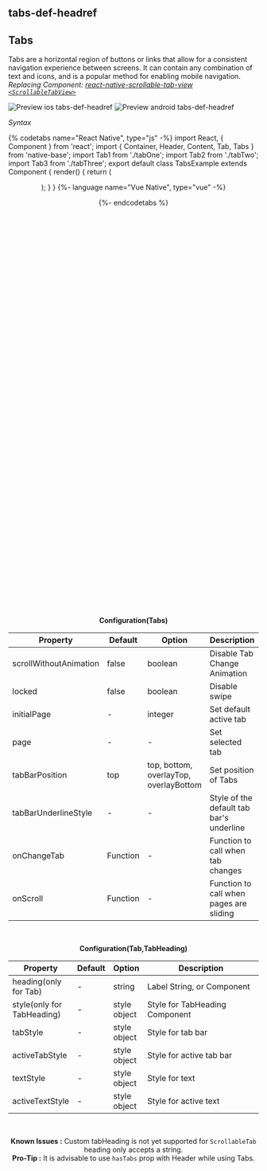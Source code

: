 ## tabs-def-headref
## Tabs

Tabs are a horizontal region of buttons or links that allow for a consistent navigation experience between screens. It can contain any combination of text and icons, and is a popular method for enabling mobile navigation.<br />
*Replacing Component: [react-native-scrollable-tab-view <code>&lt;ScrollableTabView></code>](https://github.com/brentvatne/react-native-scrollable-tab-view)*


![Preview ios tabs-def-headref](https://github.com/GeekyAnts/NativeBase-KitchenSink/raw/v2.6.1/screenshots/ios/tabs-basic.gif)
![Preview android tabs-def-headref](https://github.com/GeekyAnts/NativeBase-KitchenSink/raw/v2.6.1/screenshots/android/tabs-basic.gif)

*Syntax*

{% codetabs name="React Native", type="js" -%}
import React, { Component } from 'react';
import { Container, Header, Content, Tab, Tabs } from 'native-base';
import Tab1 from './tabOne';
import Tab2 from './tabTwo';
import Tab3 from './tabThree';
export default class TabsExample extends Component {
  render() {
    return (
      <Container>
        <Header hasTabs />
        <Tabs>
          <Tab heading="Tab1">
            <Tab1 />
          </Tab>
          <Tab heading="Tab2">
            <Tab2 />
          </Tab>
          <Tab heading="Tab3">
            <Tab3 />
          </Tab>
        </Tabs>
      </Container>
    );
  }
}
{%- language name="Vue Native", type="vue" -%}
<template>
  <nb-container>
    <nb-header hasTabs/>
    <nb-tabs>
      <nb-tab heading="Tab1">
        <tab-one />
      </nb-tab>
      <nb-tab heading="Tab2">
        <tab-two />
      </nb-tab>
       <nb-tab heading="Tab3">
        <tab-three />
      </nb-tab>
    </nb-tabs>
  </nb-container>
</template>
<script>
import TabOne from "./components/tabOne";
import TabTwo from "./components/tabTwo";
import TabThree from "./components/tabThree";
export default {
  components: { TabOne, TabTwo, TabThree }
};
</script>
{%- endcodetabs %}
 <p>
    <div id="" class="mobileDevice" style="background: url(&quot;https://docs.nativebase.io/docs/assets/iosphone.png&quot;) no-repeat; padding: 63px 20px 100px 15px; width: 292px; height: 600px;margin:0 auto;float:none;">
        <img src="https://raw.githubusercontent.com/GeekyAnts/NativeBase-KitchenSink/v2.6.1/screenshots/ios/tabs-basic.gif" alt="" style="display:block !important" />
    </div>
</p>
<br />

**Configuration(Tabs)**

<table class="table table-bordered">
        <thead>
            <tr>
                <th>Property</th>
                <th>Default</th>
                <th>Option</th>
                <th width="50%">Description</th>
            </tr>
        </thead>
        <tbody>
           <tr>
                <td>scrollWithoutAnimation</td>
                <td> false </td>
                <td> boolean </td>
                <td>
                    Disable Tab Change Animation
                </td>
            </tr>
            <tr>
                <td>locked</td>
                <td> false </td>
                <td> boolean </td>
                <td>
                    Disable swipe
                </td>
            </tr>
            <tr>
                <td>initialPage</td>
                <td> - </td>
                <td> integer </td>
                <td>
                    Set default active tab
                </td>
            </tr>
            <tr>
                <td>page</td>
                <td> - </td>
                <td> - </td>
                <td>
                    Set selected tab
                </td>
            </tr>
            <tr>
                <td>tabBarPosition</td>
                <td> top </td>
                <td> top, bottom, overlayTop, overlayBottom </td>
                <td>
                    Set position of Tabs
                </td>
            </tr>
            <tr>
                <td>tabBarUnderlineStyle</td>
                <td> - </td>
                <td> - </td>
                <td>
                    Style of the default tab bar's underline
                </td>
            </tr>
            <tr>
                <td>onChangeTab</td>
                <td>Function</td>
                <td> - </td>
                <td>
                    Function to call when tab changes
                </td>
            </tr>
            <tr>
                <td>onScroll</td>
                <td>Function</td>
                <td> - </td>
                <td>
                    Function to call when pages are sliding
                </td>
            </tr>
        </tbody>
    </table><br />

**Configuration(Tab,TabHeading)**    

<table class="table table-bordered">
    <thead>
        <tr>
            <th>Property</th>
            <th>Default</th>
            <th>Option</th>
            <th width="50%">Description</th>
        </tr>
    </thead>
    <tbody>
        <tr>
            <td>heading(only for Tab)</td>
            <td> - </td>
            <td> string </td>
            <td>
                Label String, or Component
            </td>
        </tr>
        <tr>
            <td>style(only for TabHeading)</td>
            <td> - </td>
            <td> style object </td>
            <td>
                Style for TabHeading Component
            </td>
        </tr>
        <tr>
            <td>tabStyle</td>
            <td> - </td>
            <td> style object </td>
            <td>
                Style for tab bar
            </td>
        </tr>
        <tr>
            <td>activeTabStyle</td>
            <td> - </td>
            <td> style object </td>
            <td>
                Style for active tab bar
            </td>
        </tr>
        <tr>
            <td>textStyle</td>
            <td> - </td>
            <td> style object </td>
            <td>
                Style for text
            </td>
        </tr>
        <tr>
            <td>activeTextStyle</td>
            <td> - </td>
            <td> style object </td>
            <td>
                Style for active text
            </td>
        </tr>
    </tbody>
</table><br />


**Known Issues :** Custom tabHeading is not yet supported for <code>ScrollableTab</code> heading only accepts a string. <br />
**Pro-Tip :** It is advisable to use <code>hasTabs</code> prop with Header while using Tabs. <br />
